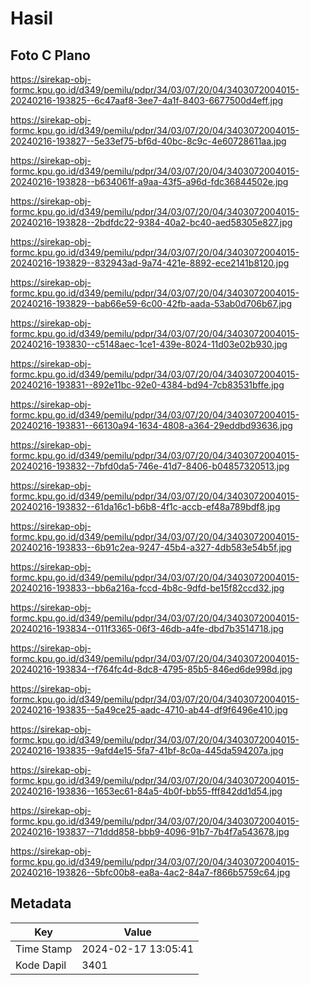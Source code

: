 # Hasil

## Foto C Plano

https://sirekap-obj-formc.kpu.go.id/d349/pemilu/pdpr/34/03/07/20/04/3403072004015-20240216-193825--6c47aaf8-3ee7-4a1f-8403-6677500d4eff.jpg

https://sirekap-obj-formc.kpu.go.id/d349/pemilu/pdpr/34/03/07/20/04/3403072004015-20240216-193827--5e33ef75-bf6d-40bc-8c9c-4e60728611aa.jpg

https://sirekap-obj-formc.kpu.go.id/d349/pemilu/pdpr/34/03/07/20/04/3403072004015-20240216-193828--b634061f-a9aa-43f5-a96d-fdc36844502e.jpg

https://sirekap-obj-formc.kpu.go.id/d349/pemilu/pdpr/34/03/07/20/04/3403072004015-20240216-193828--2bdfdc22-9384-40a2-bc40-aed58305e827.jpg

https://sirekap-obj-formc.kpu.go.id/d349/pemilu/pdpr/34/03/07/20/04/3403072004015-20240216-193829--832943ad-9a74-421e-8892-ece2141b8120.jpg

https://sirekap-obj-formc.kpu.go.id/d349/pemilu/pdpr/34/03/07/20/04/3403072004015-20240216-193829--bab66e59-6c00-42fb-aada-53ab0d706b67.jpg

https://sirekap-obj-formc.kpu.go.id/d349/pemilu/pdpr/34/03/07/20/04/3403072004015-20240216-193830--c5148aec-1ce1-439e-8024-11d03e02b930.jpg

https://sirekap-obj-formc.kpu.go.id/d349/pemilu/pdpr/34/03/07/20/04/3403072004015-20240216-193831--892e11bc-92e0-4384-bd94-7cb83531bffe.jpg

https://sirekap-obj-formc.kpu.go.id/d349/pemilu/pdpr/34/03/07/20/04/3403072004015-20240216-193831--66130a94-1634-4808-a364-29eddbd93636.jpg

https://sirekap-obj-formc.kpu.go.id/d349/pemilu/pdpr/34/03/07/20/04/3403072004015-20240216-193832--7bfd0da5-746e-41d7-8406-b04857320513.jpg

https://sirekap-obj-formc.kpu.go.id/d349/pemilu/pdpr/34/03/07/20/04/3403072004015-20240216-193832--61da16c1-b6b8-4f1c-accb-ef48a789bdf8.jpg

https://sirekap-obj-formc.kpu.go.id/d349/pemilu/pdpr/34/03/07/20/04/3403072004015-20240216-193833--6b91c2ea-9247-45b4-a327-4db583e54b5f.jpg

https://sirekap-obj-formc.kpu.go.id/d349/pemilu/pdpr/34/03/07/20/04/3403072004015-20240216-193833--bb6a216a-fccd-4b8c-9dfd-be15f82ccd32.jpg

https://sirekap-obj-formc.kpu.go.id/d349/pemilu/pdpr/34/03/07/20/04/3403072004015-20240216-193834--011f3365-06f3-46db-a4fe-dbd7b3514718.jpg

https://sirekap-obj-formc.kpu.go.id/d349/pemilu/pdpr/34/03/07/20/04/3403072004015-20240216-193834--f764fc4d-8dc8-4795-85b5-846ed6de998d.jpg

https://sirekap-obj-formc.kpu.go.id/d349/pemilu/pdpr/34/03/07/20/04/3403072004015-20240216-193835--5a49ce25-aadc-4710-ab44-df9f6496e410.jpg

https://sirekap-obj-formc.kpu.go.id/d349/pemilu/pdpr/34/03/07/20/04/3403072004015-20240216-193835--9afd4e15-5fa7-41bf-8c0a-445da594207a.jpg

https://sirekap-obj-formc.kpu.go.id/d349/pemilu/pdpr/34/03/07/20/04/3403072004015-20240216-193836--1653ec61-84a5-4b0f-bb55-fff842dd1d54.jpg

https://sirekap-obj-formc.kpu.go.id/d349/pemilu/pdpr/34/03/07/20/04/3403072004015-20240216-193837--71ddd858-bbb9-4096-91b7-7b4f7a543678.jpg

https://sirekap-obj-formc.kpu.go.id/d349/pemilu/pdpr/34/03/07/20/04/3403072004015-20240216-193826--5bfc00b8-ea8a-4ac2-84a7-f866b5759c64.jpg


## Metadata

| Key        | Value               |
| ---------- | ------------------- |
| Time Stamp | 2024-02-17 13:05:41 |
| Kode Dapil | 3401                |



